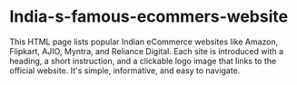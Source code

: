 # India-s-famous-ecommers-website
This HTML page lists popular Indian eCommerce websites like Amazon, Flipkart, AJIO, Myntra, and Reliance Digital. Each site is introduced with a heading, a short instruction, and a clickable logo image that links to the official website. It's simple, informative, and easy to navigate.
